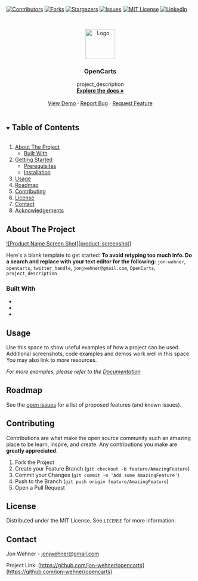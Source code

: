 <!--
*** Thanks for checking out the Best-README-Template. If you have a suggestion
*** that would make this better, please fork the repo and create a pull request
*** or simply open an issue with the tag "enhancement".
*** Thanks again! Now go create something AMAZING! :D
***
***
***
*** To avoid retyping too much info. Do a search and replace for the following:
*** jon-wehner, opencarts, twitter_handle, jonjwehner@gmail.com, OpenCarts, project_description
-->

<!-- PROJECT SHIELDS -->
<!--
*** I'm using markdown "reference style" links for readability.
*** Reference links are enclosed in brackets [ ] instead of parentheses ( ).
*** See the bottom of this document for the declaration of the reference variables
*** for contributors-url, forks-url, etc. This is an optional, concise syntax you may use.
*** https://www.markdownguide.org/basic-syntax/#reference-style-links
-->

[![Contributors][contributors-shield]][contributors-url]
[![Forks][forks-shield]][forks-url]
[![Stargazers][stars-shield]][stars-url]
[![Issues][issues-shield]][issues-url]
[![MIT License][license-shield]][license-url]
[![LinkedIn][linkedin-shield]][linkedin-url]

<!-- PROJECT LOGO -->
<br />
<p align="center">
  <a href="https://github.com/jon-wehner/opencarts">
    <img src="images/logo.png" alt="Logo" width="80" height="80">
  </a>

  <h3 align="center">OpenCarts</h3>

  <p align="center">
    project_description
    <br />
    <a href="https://github.com/jon-wehner/opencarts"><strong>Explore the docs »</strong></a>
    <br />
    <br />
    <a href="https://github.com/jon-wehner/opencarts">View Demo</a>
    ·
    <a href="https://github.com/jon-wehner/opencarts/issues">Report Bug</a>
    ·
    <a href="https://github.com/jon-wehner/opencarts/issues">Request Feature</a>
  </p>
</p>

<!-- TABLE OF CONTENTS -->
<details open="open">
  <summary><h2 style="display: inline-block">Table of Contents</h2></summary>
  <ol>
    <li>
      <a href="#about-the-project">About The Project</a>
      <ul>
        <li><a href="#built-with">Built With</a></li>
      </ul>
    </li>
    <li>
      <a href="#getting-started">Getting Started</a>
      <ul>
        <li><a href="#prerequisites">Prerequisites</a></li>
        <li><a href="#installation">Installation</a></li>
      </ul>
    </li>
    <li><a href="#usage">Usage</a></li>
    <li><a href="#roadmap">Roadmap</a></li>
    <li><a href="#contributing">Contributing</a></li>
    <li><a href="#license">License</a></li>
    <li><a href="#contact">Contact</a></li>
    <li><a href="#acknowledgements">Acknowledgements</a></li>
  </ol>
</details>

<!-- ABOUT THE PROJECT -->

## About The Project

[![Product Name Screen Shot][product-screenshot]](https://example.com)

Here's a blank template to get started:
**To avoid retyping too much info. Do a search and replace with your text editor for the following:**
`jon-wehner`, `opencarts`, `twitter_handle`, `jonjwehner@gmail.com`, `OpenCarts`, `project_description`

### Built With

- []()
- []()
- []()

<!-- GETTING STARTED -->

<!-- USAGE EXAMPLES -->

## Usage

Use this space to show useful examples of how a project can be used. Additional screenshots, code examples and demos work well in this space. You may also link to more resources.

_For more examples, please refer to the [Documentation](https://example.com)_

<!-- ROADMAP -->

## Roadmap

See the [open issues](https://github.com/jon-wehner/opencarts/issues) for a list of proposed features (and known issues).

<!-- CONTRIBUTING -->

## Contributing

Contributions are what make the open source community such an amazing place to be learn, inspire, and create. Any contributions you make are **greatly appreciated**.

1. Fork the Project
2. Create your Feature Branch (`git checkout -b feature/AmazingFeature`)
3. Commit your Changes (`git commit -m 'Add some AmazingFeature'`)
4. Push to the Branch (`git push origin feature/AmazingFeature`)
5. Open a Pull Request

<!-- LICENSE -->

## License

Distributed under the MIT License. See `LICENSE` for more information.

<!-- CONTACT -->

## Contact

Jon Wehner - jonjwehner@gmail.com

Project Link: [https://github.com/jon-wehner/opencarts](https://github.com/jon-wehner/opencarts)

<!-- ACKNOWLEDGEMENTS -->

<!-- MARKDOWN LINKS & IMAGES -->
<!-- https://www.markdownguide.org/basic-syntax/#reference-style-links -->

[contributors-shield]: https://img.shields.io/github/contributors/jon-wehner/repo.svg?style=for-the-badge
[contributors-url]: https://github.com/jon-wehner/repo/graphs/contributors
[forks-shield]: https://img.shields.io/github/forks/jon-wehner/repo.svg?style=for-the-badge
[forks-url]: https://github.com/jon-wehner/repo/network/members
[stars-shield]: https://img.shields.io/github/stars/jon-wehner/repo.svg?style=for-the-badge
[stars-url]: https://github.com/jon-wehner/repo/stargazers
[issues-shield]: https://img.shields.io/github/issues/jon-wehner/repo.svg?style=for-the-badge
[issues-url]: https://github.com/jon-wehner/repo/issues
[license-shield]: https://img.shields.io/github/license/jon-wehner/repo.svg?style=for-the-badge
[license-url]: https://github.com/jon-wehner/repo/blob/master/LICENSE.txt
[linkedin-shield]: https://img.shields.io/badge/-LinkedIn-black.svg?style=for-the-badge&logo=linkedin&colorB=555
[linkedin-url]: https://linkedin.com/in/jon-wehner
